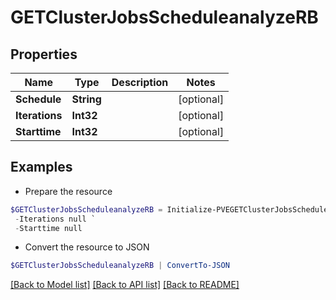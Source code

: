 # GETClusterJobsScheduleanalyzeRB
## Properties

Name | Type | Description | Notes
------------ | ------------- | ------------- | -------------
**Schedule** | **String** |  | [optional] 
**Iterations** | **Int32** |  | [optional] 
**Starttime** | **Int32** |  | [optional] 

## Examples

- Prepare the resource
```powershell
$GETClusterJobsScheduleanalyzeRB = Initialize-PVEGETClusterJobsScheduleanalyzeRB  -Schedule null `
 -Iterations null `
 -Starttime null
```

- Convert the resource to JSON
```powershell
$GETClusterJobsScheduleanalyzeRB | ConvertTo-JSON
```

[[Back to Model list]](../README.md#documentation-for-models) [[Back to API list]](../README.md#documentation-for-api-endpoints) [[Back to README]](../README.md)

